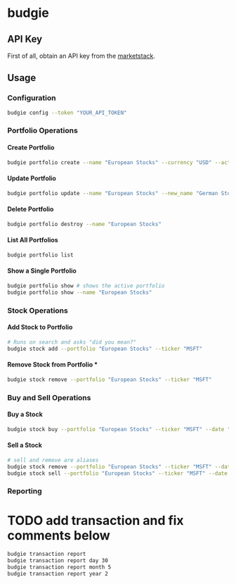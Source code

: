 # budgie

## API Key

First of all, obtain an API key from the [marketstack](https://marketstack.com/product).

## Usage

### Configuration

```sh
budgie config --token "YOUR_API_TOKEN"
```

### Portfolio Operations

#### Create Portfolio

```sh
budgie portfolio create --name "European Stocks" --currency "USD" --active true
```

#### Update Portfolio

```sh
budgie portfolio update --name "European Stocks" --new_name "German Stocks" --currency "EUR" --active false
```

#### Delete Portfolio

```sh
budgie portfolio destroy --name "European Stocks"
```

#### List All Portfolios

```sh
budgie portfolio list
```

#### Show a Single Portfolio

```sh
budgie portfolio show # shows the active portfolio
budgie portfolio show --name "European Stocks"
```

### Stock Operations

#### Add Stock to Portfolio

```sh
# Runs on search and asks "did you mean?"
budgie stock add --portfolio "European Stocks" --ticker "MSFT" 
```

#### Remove Stock from Portfolio *

```sh
budgie stock remove --portfolio "European Stocks" --ticker "MSFT"
```

### Buy and Sell Operations

#### Buy a Stock

```sh
budgie stock buy --portfolio "European Stocks" --ticker "MSFT" --date "06.02.2022" --price "180" --shares "20" --currency "USD"
```

#### Sell a Stock

```sh
# sell and remove are aliases
budgie stock remove --portfolio "European Stocks" --ticker "MSFT" --date "06.02.2020" --price "180" --shares "20"
budgie stock sell --portfolio "European Stocks" --ticker "MSFT" --date "06.02.2020" --price "180" --shares "20"
```

### Reporting

# TODO add transaction and fix comments below
```sh
budgie transaction report
budgie transaction report day 30
budgie transaction report month 5
budgie transaction report year 2
```
